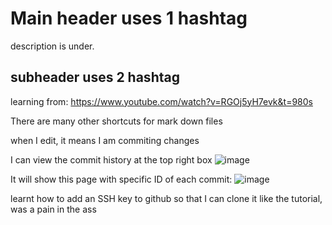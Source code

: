 # Main header uses 1 hashtag

description is under. 

## subheader uses 2 hashtag
learning from:
https://www.youtube.com/watch?v=RGOj5yH7evk&t=980s

There are many other shortcuts for mark down files

when I edit, it means I am commiting changes

I can view the commit history at the top right box
![image](https://user-images.githubusercontent.com/45483476/129136996-5307c4b6-962a-4294-88dc-cdb19365c547.png)

It will show this page with specific ID of each commit:
![image](https://user-images.githubusercontent.com/45483476/129137087-e4a4ab61-3407-4d6a-90a6-0da03e74a24d.png)

learnt how to add an SSH key to github so that I can clone it like the tutorial, was a pain in the ass

